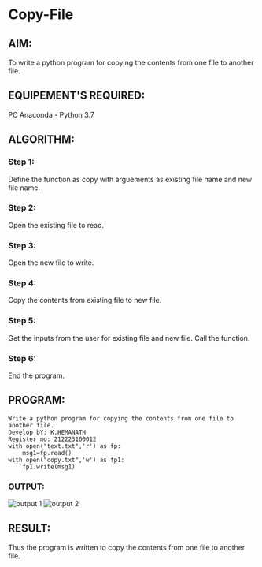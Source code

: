 # Copy-File
## AIM:
To write a python program for copying the contents from one file to another file.
## EQUIPEMENT'S REQUIRED: 
PC
Anaconda - Python 3.7
## ALGORITHM: 
### Step 1:
Define the function as copy with arguements as existing file name and new file name.

### Step 2:
Open the existing file to read.

### Step 3:
Open the new file to write.

### Step 4:
Copy the contents from existing file to new file.

### Step 5:
Get the inputs from the user for existing file and new file. Call the function.

### Step 6:
End the program.

## PROGRAM:
```
Write a python program for copying the contents from one file to another file.
Develop bY: K.HEMANATH
Register no: 212223100012
with open("text.txt",'r') as fp:
    msg1=fp.read()
with open("copy.txt",'w') as fp1:
    fp1.write(msg1)
```
### OUTPUT:
![output 1](https://github.com/Hemanath08/Copy-File/assets/151807176/77952961-da6a-4743-bd4a-6c0eebcc8c82)
![output 2](https://github.com/Hemanath08/Copy-File/assets/151807176/b6c5c4b0-7d9a-4378-ba32-24dfd5c54ae5)

## RESULT:
Thus the program is written to copy the contents from one file to another file.
